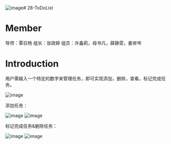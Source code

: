 ![image](https://github.com/Bistu-OSSDT-2023/28-ToDoList/assets/138206103/6809512b-60c9-4a7a-ad90-e3f56d189a93)# 28-ToDoList

# Member
导师：覃召杨
组长：张政婷
组员：许鑫莉，母书凡，薛静雯，姜岸岑

# Introduction
用户需输入一个特定的数字来管理任务，即可实现添加，删除，查看，标记完成任务。

![image](https://github.com/Bistu-OSSDT-2023/28-ToDoList/assets/138202658/4bdc63bc-6a49-4e22-a7e9-f86130c0b587)

添加任务：

![image](https://github.com/Bistu-OSSDT-2023/28-ToDoList/assets/138202658/8fbf7be3-7cc5-44d9-8dd8-3b40cf056f59)
![image](https://github.com/Bistu-OSSDT-2023/28-ToDoList/assets/138202658/2d1bef46-5ca8-4109-9989-9564ce68f9ed)

标记完成任务&删除任务：

![image](https://github.com/Bistu-OSSDT-2023/28-ToDoList/assets/138202658/592a7227-31f9-4b27-bfa7-26bc14bc2f07)
![image](https://github.com/Bistu-OSSDT-2023/28-ToDoList/assets/138202658/acb426e1-2936-4ea0-94c9-45893388218d)



